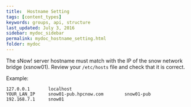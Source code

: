 ```yaml
---
title:  Hostname Setting
tags: [content_types]
keywords: groups, api, structure
last_updated: July 3, 2016
sidebar: mydoc_sidebar
permalink: mydoc_hostname_setting.html
folder: mydoc
---
```


The sNow! server hostname must match with the IP of the snow network bridge (xsnow01).
Review your ```/etc/hosts``` file and check that it is correct.

Example:

```
127.0.0.1       localhost
YOUR_LAN_IP     snow01-pub.hpcnow.com        snow01-pub
192.168.7.1     snow01
```
